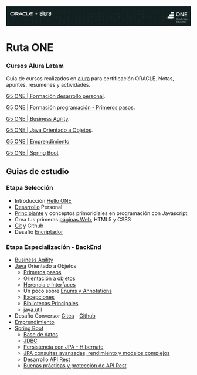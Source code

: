 ![img](./imgs/baner_alura_one.png)

# Ruta ONE

### Cursos Alura Latam

Guia de cursos realizados en [alura](https://app.aluracursos.com/dashboard)
para certificación ORACLE. Notas, apuntes, resumenes y actividades.

[G5 ONE | Formación desarrollo personal](https://app.aluracursos.com/formacion-desarrollo-personal-grupo5-one).

[G5 ONE | Formación programación - Primeros pasos](https://app.aluracursos.com/formacion-programacion-primeros-pasos-grupo5-one).

[G5 ONE | Business Agility](https://app.aluracursos.com/formacion-business-agility-grupo5-one).

[G5 ONE | Java Orientado a Objetos](https://app.aluracursos.com/formacion-javaoo-grupo5-one).

[G5 ONE | Emprendimiento](https://app.aluracursos.com/formacion-emprendimiento-grupo5-one)

[G5 ONE | Spring Boot](https://app.aluracursos.com/formacion-spring-framework-grupo-5-one)

## Guias de estudio

### Etapa Selección

- Introducción [Hello ONE](./001_desarrollo_personal/hello_one.md)
- [Desarrollo](./001_desarrollo_personal/README.md) Personal
- [Principiante](./002-003_logica_de_programacion/README.md) y conceptos
primoridiales en programación con Javascript
- Crea tus primeras [páginas Web](./004_primeras_paginas/README.md), HTML5 y CSS3
- [Git](./005_Git_y_github/README.md) y Github
- Desafío [Encriptador](./006_challenge_encriptador/README.md)

### Etapa Especialización - BackEnd

- [Business Agility](./007_business_agility/README.md)
- [Java](./008_java_oo/README.md) Orientado a Objetos
  - [Primeros pasos](./008_java_oo/primeros_pasos.md)
  - [Orientación a objetos](./008_java_oo/orientacion_obj.md)
  - [Herencia e Interfaces](./008_java_oo/herencia_interfaces.md)
  - Un poco sobre [Enums y Annotations](./008_java_oo/enums_anotaciones_java.md)
  - [Excepciones](./008_java_oo/excepciones.md)
  - [Bibliotecas Principales](./008_java_oo/bibliotecas_principales.md)
  - [java.util](./008_java_oo/java_util.md)
- Desafío Conversor [Gitea](https://gitea.kickto.net/devfzn/desafio_conversor) -
[Github](https://github.com/DevFzn/Desafio_Conversor)
- [Emprendimiento](./009_emprendimiento/README.md)
- [Spring Boot](./010_spring_boot/README.md)
  - [Base de datos](./010_spring_boot/base_de_datos.md)
  - [JDBC](./010_spring_boot/jdbc.md)
  - [Persistencia con JPA - Hibernate](./010_spring_boot/jpa_persistencia_hibernate.md)
  - [JPA consultas avanzadas, rendimiento y modelos complejos](./010_spring_boot/jpa_avanzado.md)
  - [Desarrollo API Rest](./010_spring_boot/spring_boot_1.md)
  - [Buenas prácticas y protección de API Rest](./010_spring_boot/spring_boot_2.md)
